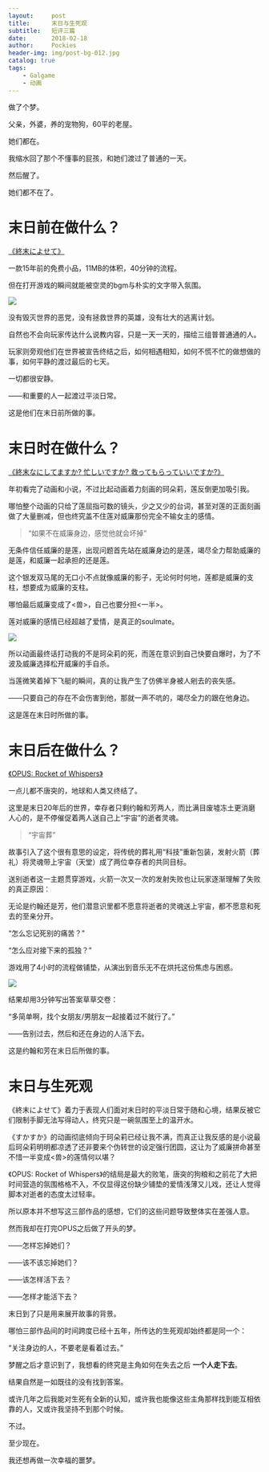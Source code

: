 ```yaml
---
layout:     post
title:      末日与生死观
subtitle:   短评三篇
date:       2018-02-18
author:     Pockies
header-img: img/post-bg-012.jpg
catalog: true
tags:
    - Galgame
    - 动画
---
```


做了个梦。

父亲，外婆，养的宠物狗，60平的老屋。

她们都在。

我缩水回了那个不懂事的屁孩，和她们渡过了普通的一天。

然后醒了。

她们都不在了。 

# 末日前在做什么？

[《終末によせて》](http://www.vector.co.jp/soft/win95/amuse/se488145.html)

一款15年前的免费小品，11MB的体积，40分钟的流程。

但在打开游戏的瞬间就能被空灵的bgm与朴实的文字带入氛围。

![](https://wx4.sinaimg.cn/large/741f9461gy1fok6d9v3blj20is0fm17h.jpg)

没有毁灭世界的恶党，没有拯救世界的英雄，没有壮大的逃离计划。

自然也不会向玩家传达什么说教内容，只是一天一天的，描绘三组普普通通的人。

玩家则旁观他们在世界被宣告终结之后，如何相遇相知，如何不慌不忙的做想做的事，如何平静的渡过最后的七天。

一切都很安静。

——和重要的人一起渡过平淡日常。

这是他们在末日前所做的事。

# 末日时在做什么？

[《終末なにしてますか? 忙しいですか? 救ってもらっていいですか?》](http://sukasuka-anime.com/) 

年初看完了动画和小说，不过比起动画着力刻画的珂朵莉，莲反倒更加吸引我。

哪怕整个动画的只给了莲屈指可数的镜头，少之又少的台词，甚至对莲的正面刻画做了大量删减，但也终究盖不住莲对威廉那份完全不输女主的感情。

> “如果不在威廉身边，感觉他就会坏掉”
>

无条件信任威廉的是莲，出现问题首先站在威廉身边的是莲，竭尽全力帮助威廉的是莲，和威廉一起承担的还是莲。

这个银发双马尾的无口小不点就像威廉的影子，无论何时何地，莲都是威廉的支柱，想要成为威廉的支柱。

哪怕最后威廉变成了<兽>，自己也要分担<一半>。

莲对威廉的感情已经超越了爱情，是真正的soulmate。

![](https://wx1.sinaimg.cn/large/741f9461gy1fok6dqzvm9j20zk0k01kx.jpg)

所以动画最终话打动我的不是珂朵莉的死，而莲在意识到自己快要自爆时，为了不波及威廉选择松开威廉的手自杀。

当莲微笑着掉下飞艇的瞬间，真的让我产生了仿佛半身被人剜去的丧失感。

——只要自己的存在不会伤害到他，那就一声不吭的，竭尽全力的跟在他身边。

这是莲在末日时所做的事。

# 末日后在做什么？

[《OPUS: Rocket of Whispers》](http://store.steampowered.com/app/742250/?snr=1_5_9__205)

一点儿都不唐突的，地球和人类又终结了。

这里是末日20年后的世界，幸存者只剩约翰和芳两人，而比满目废墟冻土更消磨人心的，是不停催促着两人送自己上“宇宙”的逝者灵魂。

> “宇宙葬”
>

故事引入了这个很有意思的设定，将传统的葬礼用“科技”重新包装，发射火箭（葬礼）将灵魂带上宇宙（天堂）成了两位幸存者的共同目标。

送别逝者这一主题贯穿游戏，火箭一次又一次的发射失败也让玩家逐渐理解了失败的真正原因：

无论是约翰还是芳，他们潜意识里都不愿意将逝者的灵魂送上宇宙，都不愿意和死去的至亲分开。

“怎么忘记死别的痛苦？”

“怎么应对接下来的孤独？”

游戏用了4小时的流程做铺垫，从演出到音乐无不在烘托这份焦虑与困惑。

![](https://wx2.sinaimg.cn/large/741f9461gy1fok6dz2aauj21hc0u0adk.jpg)

结果却用3分钟写出答案草草交卷：

“多简单啊，找个女朋友/男朋友一起接着过不就行了。”

——告别过去，然后和还在身边的人活下去。

这是约翰和芳在末日后所做的事。

# 末日与生死观

《終末によせて》着力于表现人们面对末日时的平淡日常于随和心境，结果反被它们限制手脚无法写得动人，终究只是一碗氛围至上的温开水。

《すかすか》的动画彻底倾向于珂朵莉已经让我不满，而真正让我反感的是小说最后珂朵莉明明都凉透了还非要来个伪转世的设定强行团圆，这让为了威廉拼命甚至不惜一半变成<兽>的莲情何以堪？

《OPUS: Rocket of Whispers》的结局是最大的败笔，唐突的狗粮和之前花了大把时间营造的氛围格格不入，不仅显得这份缺少铺垫的爱情浅薄又儿戏，还让人觉得脚本对逝者的态度太过轻率。

所以原本并不想写这三部作品的感想，它们的这些问题导致整体实在差强人意。

然而我却在打完OPUS之后做了开头的梦。

——怎样忘掉她们？

——该不该忘掉她们？

——该怎样活下去？

——怎样才能活下去？

末日到了只是用来展开故事的背景。

哪怕三部作品间的时间跨度已经十五年，所传达的生死观却始终都是同一个：

“关注身边的人，不要老是看着过去。”

梦醒之后才意识到了，我想看的终究是主角如何在失去之后 **一个人走下去**。

结果自然是一如既往的没有找到答案。

或许几年之后我能对生死有全新的认知，或许我也能像这些主角那样找到能互相依靠的人，又或许我坚持不到那个时候。

不过。

至少现在。

我还想再做一次幸福的噩梦。
